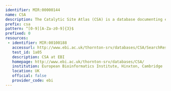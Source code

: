 ```yaml
---
identifier: MIR:00000144
name: CSA
description: The Catalytic Site Atlas (CSA) is a database documenting enzyme active sites and catalytic residues in enzymes of 3D structure. It uses a defined classification for catalytic residues which includes only those residues thought to be directly involved in some aspect of the reaction catalysed by an enzyme.
prefix: csa
pattern: ^[0-9][A-Za-z0-9]{3}$
prefixed: 0
resources:
 - identifier: MIR:00100188
   accessurl: http://www.ebi.ac.uk/thornton-srv/databases/CSA/SearchResults.php?PDBID=${id}
   test_id: 1a05
   description: CSA at EBI
   homepage: http://www.ebi.ac.uk/thornton-srv/databases/CSA/
   institution: European Bioinformatics Institute, Hinxton, Cambridge
   location: UK
   official: false
   provider_code: ebi
---
```

